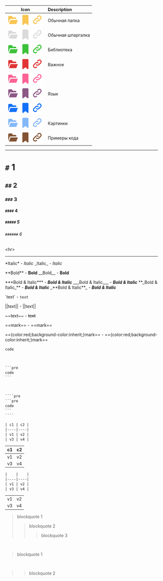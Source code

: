 
<table><thead><tr><th style="text-align: center;">Icon</th><th style="text-align: left;">Description</th></tr></thead><tbody>

<tr><td style="text-align: center;" class="unselectable"><img src="cheatsheet_resources/folders/yellow.svg" alt="folder_yellow" class="css_img_22x22px_em"
/><img src="cheatsheet_resources/tags/yellow.svg" alt="tag_yellow" class="css_img_22x22px_em"
/><img src="cheatsheet_resources/links/yellow.svg" alt="link_yellow" class="css_img_22x22px_em"
/></td><td style="text-align: left;">Обычная папка</td></tr>

<tr><td style="text-align: center;" class="unselectable"><img src="cheatsheet_resources/folders/white.svg" alt="folder_white" class="css_img_22x22px_em"
/><img src="cheatsheet_resources/tags/white.svg" alt="tag_white" class="css_img_22x22px_em"
/><img src="cheatsheet_resources/links/white.svg" alt="link_white" class="css_img_22x22px_em"
/></td><td style="text-align: left;">Обычная шпаргалка</td></tr>

<tr><td style="text-align: center;" class="unselectable"><img src="cheatsheet_resources/folders/green.svg" alt="folder_green" class="css_img_22x22px_em"
/><img src="cheatsheet_resources/tags/green.svg" alt="tag_green" class="css_img_22x22px_em"
/><img src="cheatsheet_resources/links/green.svg" alt="link_green" class="css_img_22x22px_em"
/></td><td style="text-align: left;">Библиотека</td></tr>

<tr><td style="text-align: center;" class="unselectable"><img src="cheatsheet_resources/folders/red.svg" alt="folder_red" class="css_img_22x22px_em"
/><img src="cheatsheet_resources/tags/red.svg" alt="tag_red" class="css_img_22x22px_em"
/><img src="cheatsheet_resources/links/red.svg" alt="link_red" class="css_img_22x22px_em"
/></td><td style="text-align: left;">Важное</td></tr>

<tr><td style="text-align: center;" class="unselectable"><img src="cheatsheet_resources/folders/pink.svg" alt="folder_pink" class="css_img_22x22px_em"
/><img src="cheatsheet_resources/tags/pink.svg" alt="tag_pink" class="css_img_22x22px_em"
/><img src="cheatsheet_resources/links/pink.svg" alt="link_pink" class="css_img_22x22px_em"
/></td><td style="text-align: left;"></td></tr>

<tr><td style="text-align: center;" class="unselectable"><img src="cheatsheet_resources/folders/violet.svg" alt="folder_violet" class="css_img_22x22px_em"
/><img src="cheatsheet_resources/tags/violet.svg" alt="tag_violet" class="css_img_22x22px_em"
/><img src="cheatsheet_resources/links/violet.svg" alt="link_violet" class="css_img_22x22px_em"
/></td><td style="text-align: left;">Язык</td></tr>

<tr><td style="text-align: center;" class="unselectable"><img src="cheatsheet_resources/folders/dblue.svg" alt="folder_dblue" class="css_img_22x22px_em"
/><img src="cheatsheet_resources/tags/dblue.svg" alt="tag_dblue" class="css_img_22x22px_em"
/><img src="cheatsheet_resources/links/dblue.svg" alt="link_dblue" class="css_img_22x22px_em"
/></td><td style="text-align: left;"></td></tr>

<tr><td style="text-align: center;" class="unselectable"><img src="cheatsheet_resources/folders/lblue.svg" alt="folder_lblue" class="css_img_22x22px_em"
/><img src="cheatsheet_resources/tags/lblue.svg" alt="tag_lblue" class="css_img_22x22px_em"
/><img src="cheatsheet_resources/links/lblue.svg" alt="link_lblue" class="css_img_22x22px_em"
/></td><td style="text-align: left;">Картинки</td></tr>

<tr><td style="text-align: center;" class="unselectable"><img src="cheatsheet_resources/folders/brown.svg" alt="folder_brown" class="css_img_22x22px_em"
/><img src="cheatsheet_resources/tags/brown.svg" alt="tag_brown" class="css_img_22x22px_em"
/><img src="cheatsheet_resources/links/brown.svg" alt="link_brown" class="css_img_22x22px_em"
/></td><td style="text-align: left;">Примеры кода</td></tr>

</tbody></table>

---

# `#` 1
## `##` 2
### `###` 3
#### `####` 4
##### `#####` 5
###### `######` 6

&lt;hr&gt;
<hr>

\*Italic\* - *Italic*
\_Italic\_ - _Italic_

\*\*Bold\*\* - **Bold**
\_\_Bold\_\_ - __Bold__

\*\*\*Bold & Italic\*\*\* - ***Bold & Italic***
\_\_\_Bold & Italic\_\_\_ - ___Bold & Italic___
\*\*\_Bold & Italic\_\*\* - **_Bold & Italic_**
\_\*\*Bold & Italic\*\*\_ - _**Bold & Italic**_

\`text\` - `text`

\|\|text\|\| - ||text||

&#x7e;&#x7e;text&#x7e;&#x7e; - ~~text~~

&#x3d;&#x3d;mark&#x3d;&#x3d; - ==mark==

&#x3d;&#x3d;{color:red;background-color:inherit;}mark&#x3d;&#x3d; - =={color:red;background-color:inherit;}mark==

<div class="container-row">

```pre
code
```
&nbsp;&nbsp;
````pre
```pre
code
```
````
&nbsp;&nbsp;
`````pre
````pre
```pre
code
```
````
`````

</div>

```table
| c1 | c2 |
|----|----|
| v1 | v2 |
| v3 | v4 |
```

| c1 | c2 |
|----|----|
| v1 | v2 |
| v3 | v4 |

```table
|    |    |
|----|----|
| v1 | v2 |
| v3 | v4 |
```

|    |    |
|----|----|
| v1 | v2 |
| v3 | v4 |

> blockquote 1
>> blockquote 2
>>> blockquote 3

<br>

> blockquote 1

<br>

>> blockquote 2
